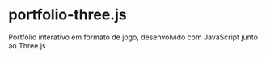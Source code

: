 # portfolio-three.js
Portfólio interativo em formato de jogo, desenvolvido com JavaScript junto ao Three.js
